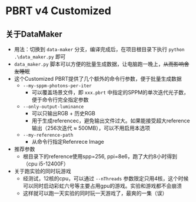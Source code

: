 # PBRT v4 Customized

## 关于DataMaker

* 用法：切换到 `data-maker` 分支，编译完成后，在项目根目录下执行 `python .\data_maker.py` 即可
* `data_maker.py` 脚本可以方便的批量生成数据，让电脑跑一晚上，~~从而影响舍友睡眠~~
* 这个Customized PBRT提供了几个额外的命令行参数，便于批量生成数据
  * `--my-sppm-photons-per-iter`
    * 可以覆盖场景文件，即 `xxx.pbrt` 中指定的SPPM的单次迭代光子数，便于命令行完全指定参数
  * `--only-output-luminance`
    * 可以只输出RGB + 历史RGB
    * 用于生成referencec，避免输出文件过大。如果能接受超大reference输出（256次迭代 ≈ 500MB），可以不用启用本选项
  * `--my-reference-path`
    * 从命令行指定Refenrece Image
* 推荐参数
  * 根目录下的reference使用spp=256, ppi=8e6，跑了大约8小时得到（cpu i5-12400F）
* 关于跑实验的同时玩游戏
  * 经测试，12核的cpu，可以通过 `--nThreads` 参数限定只用4核，这个时候可以同时启动彩虹六号等主要占用gpu的游戏。实验和游戏都不会崩溃
  * 这样就可以跑一天实验的同时玩一天游戏了，最爽的一集（误）
